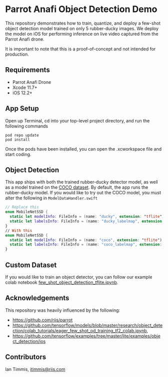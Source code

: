 # Parrot Anafi Object Detection Demo
This repository demonstrates how to train, quantize, and deploy a few-shot object detection model 
trained on only 5 rubber-ducky images. We deploy the model on iOS for performing inference on live video captured from the Parrot Anafi drone.

It is important to note that this is a proof-of-concept and not intended for production. 

## Requirements

* Parrot Anafi Drone
* Xcode 11.7+
* iOS 12.2+

## App Setup

Open up Terminal, cd into your top-level project directory, and run the following commands

```
pod repo update
pod install
```

Once the pods have been installed, you can open the .xcworkspace file and start coding.

## Object Detection

This app ships with both the trained rubber-ducky detector model, as well as a model trained on the [COCO dataset](https://cocodataset.org/#home). 
By default, the app runs the rubber-ducky model. If you would like to try out the COCO model, you must alter the following in `ModelDataHandler.swift`

```swift
// Replace this 
enum MobileNetSSD {
  static let modelInfo: FileInfo = (name: "ducky", extension: "tflite")
  static let labelsInfo: FileInfo = (name: "ducky_labelmap", extension: "txt")
}
// With this 
enum MobileNetSSD {
  static let modelInfo: FileInfo = (name: "coco", extension: "tflite")
  static let labelsInfo: FileInfo = (name: "coco_labelmap", extension: "txt")
}
```

## Custom Dataset

If you would like to train an object detector, you can follow our example colab notebook [few_shot_object_detection_tflite.ipynb](few_shot_object_detection_tflite.ipynb).

## Acknowledgements

This repository was heavily influenced by the following:
* https://github.com/riis/parrot
* https://github.com/tensorflow/models/blob/master/research/object_detection/colab_tutorials/eager_few_shot_od_training_tf2_colab.ipynb, 
* https://github.com/tensorflow/examples/tree/master/lite/examples/object_detection/ios

## Contributors

Ian Timmis, itimmis@riis.com
